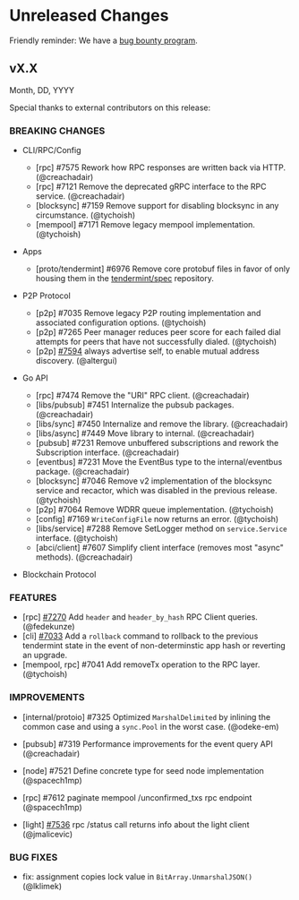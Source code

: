 # Unreleased Changes

Friendly reminder: We have a [bug bounty program](https://hackerone.com/cosmos).

## vX.X

Month, DD, YYYY

Special thanks to external contributors on this release:

### BREAKING CHANGES

- CLI/RPC/Config

  - [rpc] \#7575 Rework how RPC responses are written back via HTTP. (@creachadair)
  - [rpc] \#7121 Remove the deprecated gRPC interface to the RPC service. (@creachadair)
  - [blocksync] \#7159 Remove support for disabling blocksync in any circumstance. (@tychoish)
  - [mempool] \#7171 Remove legacy mempool implementation. (@tychoish)

- Apps

  - [proto/tendermint] \#6976 Remove core protobuf files in favor of only housing them in the [tendermint/spec](https://github.com/tendermint/spec) repository.

- P2P Protocol

  - [p2p] \#7035 Remove legacy P2P routing implementation and associated configuration options. (@tychoish)
  - [p2p] \#7265 Peer manager reduces peer score for each failed dial attempts for peers that have not successfully dialed. (@tychoish)
  - [p2p] [\#7594](https://github.com/tendermint/tendermint/pull/7594) always advertise self, to enable mutual address discovery. (@altergui)

- Go API

  - [rpc] \#7474 Remove the "URI" RPC client. (@creachadair)
  - [libs/pubsub] \#7451 Internalize the pubsub packages. (@creachadair)
  - [libs/sync] \#7450 Internalize and remove the library. (@creachadair)
  - [libs/async] \#7449 Move library to internal. (@creachadair)
  - [pubsub] \#7231 Remove unbuffered subscriptions and rework the Subscription interface. (@creachadair)
  - [eventbus] \#7231 Move the EventBus type to the internal/eventbus package. (@creachadair)
  - [blocksync] \#7046 Remove v2 implementation of the blocksync service and recactor, which was disabled in the previous release. (@tychoish)
  - [p2p] \#7064 Remove WDRR queue implementation. (@tychoish)
  - [config] \#7169 `WriteConfigFile` now returns an error. (@tychoish)
  - [libs/service] \#7288 Remove SetLogger method on `service.Service` interface. (@tychoish)
  - [abci/client] \#7607 Simplify client interface (removes most "async" methods). (@creachadair)

- Blockchain Protocol

### FEATURES

- [rpc] [\#7270](https://github.com/tendermint/tendermint/pull/7270) Add `header` and `header_by_hash` RPC Client queries. (@fedekunze)
- [cli] [#7033](https://github.com/tendermint/tendermint/pull/7033) Add a `rollback` command to rollback to the previous tendermint state in the event of non-determinstic app hash or reverting an upgrade.
- [mempool, rpc] \#7041  Add removeTx operation to the RPC layer. (@tychoish)

### IMPROVEMENTS
- [internal/protoio] \#7325 Optimized `MarshalDelimited` by inlining the common case and using a `sync.Pool` in the worst case. (@odeke-em)

- [pubsub] \#7319 Performance improvements for the event query API (@creachadair)
- [node] \#7521 Define concrete type for seed node implementation (@spacech1mp)
- [rpc] \#7612 paginate mempool /unconfirmed_txs rpc endpoint (@spacech1mp)
- [light] [\#7536](https://github.com/tendermint/tendermint/pull/7536) rpc /status call returns info about the light client (@jmalicevic)

### BUG FIXES

- fix: assignment copies lock value in `BitArray.UnmarshalJSON()` (@lklimek)
